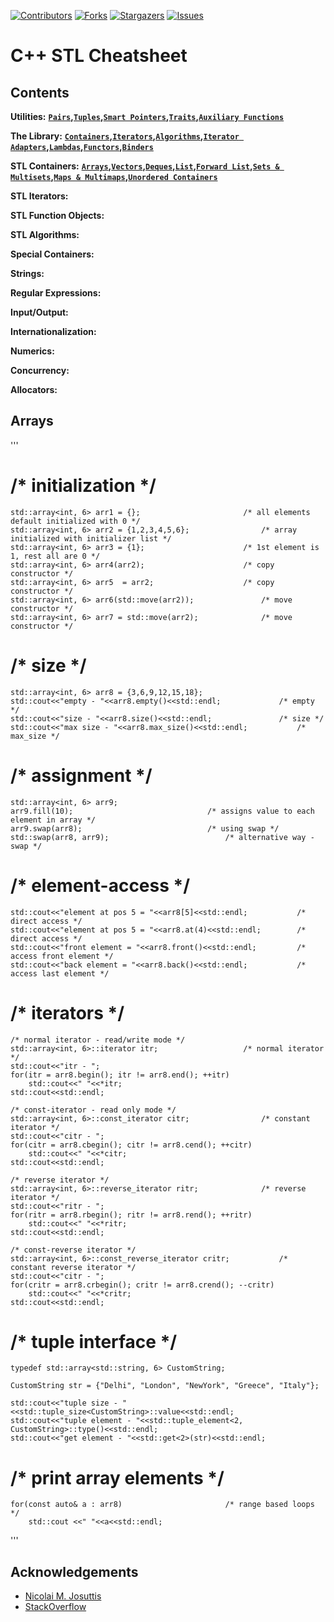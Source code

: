 
[![Contributors][contributors-shield]][contributors-url]
[![Forks][forks-shield]][forks-url]
[![Stargazers][stars-shield]][stars-url]
[![Issues][issues-shield]][issues-url]


C++ STL Cheatsheet
===================

Contents
---------
**Utilities:** **[`Pairs`](#pairs)__,__[`Tuples`](#tuples)__,__[`Smart Pointers`](#smartpointers)__,__[`Traits`](#traits)__,__[`Auxiliary Functions`](#auxiliary)**

**The Library:** **[`Containers`](#containers)__,[`Iterators`](#iterators)__,[`Algorithms`](#algorithm)__,[`Iterator Adapters`](#adapters)__,[`Lambdas`](#lambdas)__,[`Functors`](#functors)__,[`Binders`](#binders)**

**STL Containers:** **[`Arrays`](#arrays)__,[`Vectors`](#vectors)__,[`Deques`](#deques)__,[`List`](#list)__,[`Forward List`](#forwardlist)__,[`Sets & Multisets`](#sets)__,[`Maps & Multimaps`](#maps)__,[`Unordered Containers`](#unordered)__**

**STL Iterators:**

**STL Function Objects:**

**STL Algorithms:**

**Special Containers:**

**Strings:**

**Regular Expressions:**

**Input/Output:**

**Internationalization:**

**Numerics:**

**Concurrency:**

**Allocators:**

Arrays
-------
'''
# /* initialization */
	std::array<int, 6> arr1 = {};						/* all elements default initialized with 0 */
	std::array<int, 6> arr2 = {1,2,3,4,5,6};				/* array initialized with initializer list */
	std::array<int, 6> arr3 = {1};						/* 1st element is 1, rest all are 0 */
	std::array<int, 6> arr4(arr2);						/* copy constructor */
	std::array<int, 6> arr5  = arr2;					/* copy constructor */
	std::array<int, 6> arr6(std::move(arr2));				/* move constructor */
	std::array<int, 6> arr7 = std::move(arr2);				/* move constructor */

# /* size */
	std::array<int, 6> arr8 = {3,6,9,12,15,18};
	std::cout<<"empty - "<<arr8.empty()<<std::endl;				/* empty */
	std::cout<<"size - "<<arr8.size()<<std::endl;				/* size */
	std::cout<<"max size - "<<arr8.max_size()<<std::endl;			/* max_size */

# /* assignment */
	std::array<int, 6> arr9;
	arr9.fill(10);								/* assigns value to each element in array */	
	arr9.swap(arr8);							/* using swap */
	std::swap(arr8, arr9);							/* alternative way - swap */	

# /* element-access */
	std::cout<<"element at pos 5 = "<<arr8[5]<<std::endl;			/* direct access */
	std::cout<<"element at pos 5 = "<<arr8.at(4)<<std::endl;		/* direct access */
	std::cout<<"front element = "<<arr8.front()<<std::endl;			/* access front element */
	std::cout<<"back element = "<<arr8.back()<<std::endl;			/* access last element */

# /* iterators */
	/* normal iterator - read/write mode */
	std::array<int, 6>::iterator itr;					/* normal iterator */
	std::cout<<"itr - ";
	for(itr = arr8.begin(); itr != arr8.end(); ++itr)
		std::cout<<" "<<*itr;
	std::cout<<std::endl;

	/* const-iterator - read only mode */
	std::array<int, 6>::const_iterator citr;				/* constant iterator */
	std::cout<<"citr - ";
	for(citr = arr8.cbegin(); citr != arr8.cend(); ++citr)
		std::cout<<" "<<*citr;
	std::cout<<std::endl;

	/* reverse iterator */
	std::array<int, 6>::reverse_iterator ritr;				/* reverse iterator */
	std::cout<<"ritr - ";
	for(ritr = arr8.rbegin(); ritr != arr8.rend(); ++ritr)
		std::cout<<" "<<*ritr;
	std::cout<<std::endl;

	/* const-reverse iterator */
	std::array<int, 6>::const_reverse_iterator critr;			/* constant reverse iterator */
	std::cout<<"citr - ";
	for(critr = arr8.crbegin(); critr != arr8.crend(); --critr)
		std::cout<<" "<<*critr;
	std::cout<<std::endl;

# /* tuple interface */
	typedef std::array<std::string, 6> CustomString;

	CustomString str = {"Delhi", "London", "NewYork", "Greece", "Italy"};

	std::cout<<"tuple size - "<<std::tuple_size<CustomString>::value<<std::endl;
	std::cout<<"tuple element - "<<std::tuple_element<2, CustomString>::type()<<std::endl;
	std::cout<<"get element - "<<std::get<2>(str)<<std::endl;

# /* print array elements */	
	for(const auto& a : arr8)						/* range based loops */
		std::cout <<" "<<a<<std::endl;
'''

## Acknowledgements
* [Nicolai M. Josuttis](http://www.josuttis.com/)
* [StackOverflow](https://stackoverflow.com/)

[contributors-shield]: https://img.shields.io/github/contributors/abhishekvijay/Algorithms-DS.svg?style=flat-square
[contributors-url]: https://github.com/abhishekvijay/Algorithms-DS/graphs/contributors
[forks-shield]: https://img.shields.io/github/forks/abhishekvijay/Algorithms-DS.svg?style=flat-square
[forks-url]: https://github.com/abhishekvijay/Algorithms-DS/network/members
[stars-shield]: https://img.shields.io/github/stars/abhishekvijay/Algorithms-DS.svg?style=flat-square
[stars-url]: https://github.com/abhishekvijay/Algorithms-DS/stargazers
[issues-shield]: https://img.shields.io/github/issues/abhishekvijay/Algorithms-DS.svg?style=flat-square
[issues-url]: https://github.com/abhishekvijay/Algorithms-DS/issues

